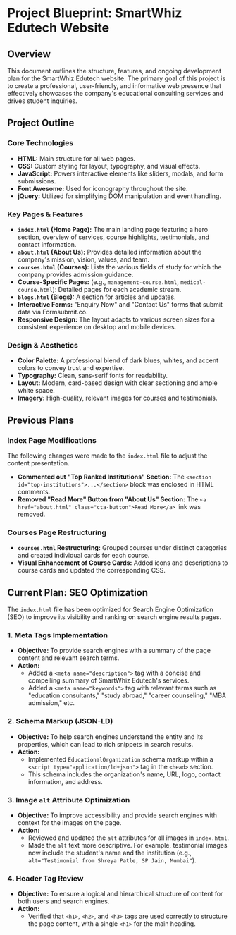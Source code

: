 # Project Blueprint: SmartWhiz Edutech Website

## Overview

This document outlines the structure, features, and ongoing development plan for the SmartWhiz Edutech website. The primary goal of this project is to create a professional, user-friendly, and informative web presence that effectively showcases the company's educational consulting services and drives student inquiries.

## Project Outline

### Core Technologies
*   **HTML:** Main structure for all web pages.
*   **CSS:** Custom styling for layout, typography, and visual effects.
*   **JavaScript:** Powers interactive elements like sliders, modals, and form submissions.
*   **Font Awesome:** Used for iconography throughout the site.
*   **jQuery:** Utilized for simplifying DOM manipulation and event handling.

### Key Pages & Features
*   **`index.html` (Home Page):** The main landing page featuring a hero section, overview of services, course highlights, testimonials, and contact information.
*   **`about.html` (About Us):** Provides detailed information about the company's mission, vision, values, and team.
*   **`courses.html` (Courses):** Lists the various fields of study for which the company provides admission guidance.
*   **Course-Specific Pages:** (e.g., `management-course.html`, `medical-course.html`): Detailed pages for each academic stream.
*   **`blogs.html` (Blogs):** A section for articles and updates.
*   **Interactive Forms:** "Enquiry Now" and "Contact Us" forms that submit data via Formsubmit.co.
*   **Responsive Design:** The layout adapts to various screen sizes for a consistent experience on desktop and mobile devices.

### Design & Aesthetics
*   **Color Palette:** A professional blend of dark blues, whites, and accent colors to convey trust and expertise.
*   **Typography:** Clean, sans-serif fonts for readability.
*   **Layout:** Modern, card-based design with clear sectioning and ample white space.
*   **Imagery:** High-quality, relevant images for courses and testimonials.

## Previous Plans

### Index Page Modifications
The following changes were made to the `index.html` file to adjust the content presentation.
*   **Commented out "Top Ranked Institutions" Section:** The `<section id="top-institutions">...</section>` block was enclosed in HTML comments.
*   **Removed "Read More" Button from "About Us" Section:** The `<a href="about.html" class="cta-button">Read More</a>` link was removed.

### Courses Page Restructuring
*   **`courses.html` Restructuring:** Grouped courses under distinct categories and created individual cards for each course.
*   **Visual Enhancement of Course Cards:** Added icons and descriptions to course cards and updated the corresponding CSS.

## Current Plan: SEO Optimization

The `index.html` file has been optimized for Search Engine Optimization (SEO) to improve its visibility and ranking on search engine results pages.

### 1. **Meta Tags Implementation**
*   **Objective:** To provide search engines with a summary of the page content and relevant search terms.
*   **Action:**
    *   Added a `<meta name="description">` tag with a concise and compelling summary of SmartWhiz Edutech's services.
    *   Added a `<meta name="keywords">` tag with relevant terms such as "education consultants," "study abroad," "career counseling," "MBA admission," etc.

### 2. **Schema Markup (JSON-LD)**
*   **Objective:** To help search engines understand the entity and its properties, which can lead to rich snippets in search results.
*   **Action:**
    *   Implemented `EducationalOrganization` schema markup within a `<script type="application/ld+json">` tag in the `<head>` section.
    *   This schema includes the organization's name, URL, logo, contact information, and address.

### 3. **Image `alt` Attribute Optimization**
*   **Objective:** To improve accessibility and provide search engines with context for the images on the page.
*   **Action:**
    *   Reviewed and updated the `alt` attributes for all images in `index.html`.
    *   Made the `alt` text more descriptive. For example, testimonial images now include the student's name and the institution (e.g., `alt="Testimonial from Shreya Patle, SP Jain, Mumbai"`).

### 4. **Header Tag Review**
*   **Objective:** To ensure a logical and hierarchical structure of content for both users and search engines.
*   **Action:**
    *   Verified that `<h1>`, `<h2>`, and `<h3>` tags are used correctly to structure the page content, with a single `<h1>` for the main heading.